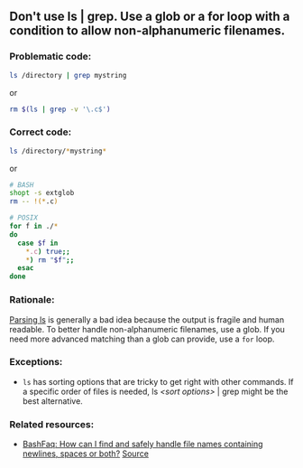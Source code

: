 ## Don't use ls | grep. Use a glob or a for loop with a condition to allow non-alphanumeric filenames.

### Problematic code:

```sh
ls /directory | grep mystring
```

or

```sh
rm $(ls | grep -v '\.c$')
```

### Correct code:

```sh
ls /directory/*mystring*
```

or

```sh
# BASH
shopt -s extglob
rm -- !(*.c)

# POSIX
for f in ./*
do
  case $f in
    *.c) true;;
    *) rm "$f";;
  esac
done
```

### Rationale:

[Parsing ls](https://mywiki.wooledge.org/ParsingLs) is generally a bad idea because the output is fragile and human readable. To better handle non-alphanumeric filenames, use a glob. If you need more advanced matching than a glob can provide, use a `for` loop.

### Exceptions:

- `ls` has sorting options that are tricky to get right with other commands. If a specific order of files is needed, ls _\<sort options\>_ | grep might be the best alternative.

### Related resources:

* [BashFaq: How can I find and safely handle file names containing newlines, spaces or both?](https://mywiki.wooledge.org/BashFAQ/020)
[Source](https://github.com/koalaman/shellcheck/wiki/SC2010)


